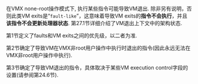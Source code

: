 
在VMX none-root操作模式下, 执行某些指令可能导致VM退出.  除非另有说明，否则此类VM exits是“`fault-like`”，这意味着导致VM exits的**指令不会执行**，并且**该指令不会更新处理器状态**.  第27.1节详细介绍了VM退出上下文中的架构状态. 

第1节定义了faults和VM exits之间的优先级，以二者为准.  

第2节确定了导致VM在VMX非root用户操作中执行时退出的指令(因此永远无法在VMX非root用户操作中执行).  

第3节确定了导致VM退出的指令，具体取决于某些VM execution control字段的设置(请参阅第24.6节). 

# 